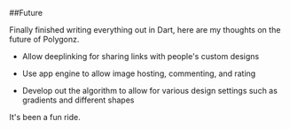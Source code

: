 ##Future

Finally finished writing everything out in Dart, here are my thoughts on the future of Polygonz.

- Allow deeplinking for sharing links with people's custom designs

- Use app engine to allow image hosting, commenting, and rating

- Develop out the algorithm to allow for various design settings such as gradients and different shapes

It's been a fun ride.
